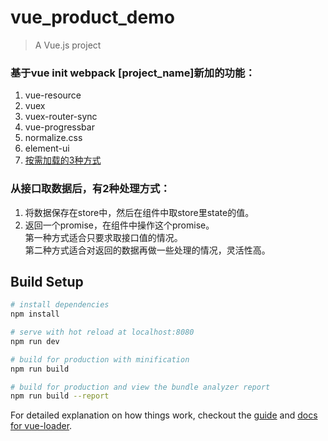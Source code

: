 # vue_product_demo

> A Vue.js project

### 基于vue init webpack [project_name]新加的功能：
1. vue-resource
1. vuex
1. vuex-router-sync
1. vue-progressbar
1. normalize.css
1. element-ui
1. [按需加载的3种方式](http://www.jianshu.com/p/fc82c8000add)

### 从接口取数据后，有2种处理方式：
1. 将数据保存在store中，然后在组件中取store里state的值。
1. 返回一个promise，在组件中操作这个promise。  
第一种方式适合只要求取接口值的情况。  
第二种方式适合对返回的数据再做一些处理的情况，灵活性高。

## Build Setup

``` bash
# install dependencies
npm install

# serve with hot reload at localhost:8080
npm run dev

# build for production with minification
npm run build

# build for production and view the bundle analyzer report
npm run build --report
```

For detailed explanation on how things work, checkout the [guide](http://vuejs-templates.github.io/webpack/) and [docs for vue-loader](http://vuejs.github.io/vue-loader).
